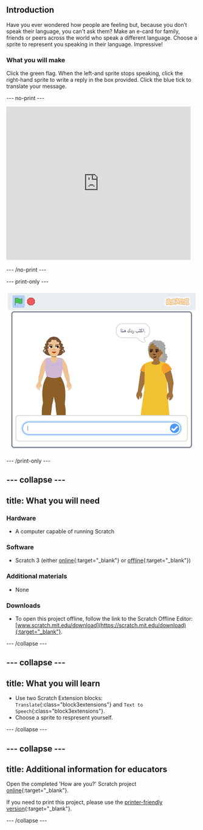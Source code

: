 ## Introduction

Have you ever wondered how people are feeling but, because you don’t speak their language, you can't ask them? Make an e-card for family, friends or peers across the world who speak a different language. Choose a sprite to represent you speaking in their language. Impressive!

### What you will make

Click the green flag. When the left-and sprite stops speaking, click the right-hand sprite to write a reply in the box provided. Click the blue tick to translate your message.

--- no-print ---

<div class="scratch-preview">
  <iframe allowtransparency="true" width="485" height="402" src="https://scratch.mit.edu/projects/399169995/embed"
frameborder="0"></iframe>
</div>

--- /no-print ---

--- print-only ---

![complete project](images/youspeak.png)

--- /print-only ---

--- collapse ---
---
title: What you will need
---
### Hardware

+ A computer capable of running Scratch

### Software

+ Scratch 3 (either [online](http://rpf.io/scratchon){:target="_blank"} or [offline](http://rpf.io/scratchoff){:target="_blank"})

### Additional materials

+ None

### Downloads

+ To open this project offline, follow the link to the Scratch Offline Editor: [www.scratch.mit.edu/download](https://scratch.mit.edu/download){:target="_blank"}.

--- /collapse ---

--- collapse ---
---
title: What you will learn
---

+ Use two Scratch Extension blocks: `Translate`{:class="block3extensions"} and `Text to Speech`{:class="block3extensions"}.
+ Choose a sprite to respresent yourself.

--- /collapse ---

--- collapse ---
---
title: Additional information for educators
---
Open the completed 'How are you?' Scratch project [online](http://rpf.io/how-are-you-get){:target="_blank"}.

If you need to print this project, please use the [printer-friendly version](https://projects.raspberrypi.org/en/projects/how-are-you-?/print){:target="_blank"}.

--- /collapse ---
